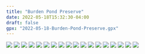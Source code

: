```yaml
---
title: "Burden Pond Preserve"
date: 2022-05-18T15:32:30-04:00
draft: false
gpx: "2022-05-18-Burden-Pond-Preserve.gpx"
---
```


![](/files/images/tracks/2022-05-18/PXL_20220518_185651794.jpg)
![](/files/images/tracks/2022-05-18/PXL_20220518_190156956.jpg)
![](/files/images/tracks/2022-05-18/PXL_20220518_190758001.jpg)
![](/files/images/tracks/2022-05-18/PXL_20220518_190929616.jpg)
![](/files/images/tracks/2022-05-18/PXL_20220518_191219349.MP.jpg)
![](/files/images/tracks/2022-05-18/PXL_20220518_191341985.jpg)
![](/files/images/tracks/2022-05-18/PXL_20220518_192039322.jpg)
![](/files/images/tracks/2022-05-18/PXL_20220518_192302390.jpg)
![](/files/images/tracks/2022-05-18/PXL_20220518_192340812.MP.jpg)
![](/files/images/tracks/2022-05-18/PXL_20220518_192532792.jpg)
![](/files/images/tracks/2022-05-18/PXL_20220518_192816794.jpg)
![](/files/images/tracks/2022-05-18/PXL_20220518_192900773.PORTRAIT.jpg)
![](/files/images/tracks/2022-05-18/PXL_20220518_193003713.jpg)
![](/files/images/tracks/2022-05-18/PXL_20220518_193127538.jpg)
![](/files/images/tracks/2022-05-18/PXL_20220518_193132425.jpg)
![](/files/images/tracks/2022-05-18/PXL_20220518_193138578.MP.jpg)
![](/files/images/tracks/2022-05-18/PXL_20220518_193947956.jpg)
![](/files/images/tracks/2022-05-18/PXL_20220518_200012681.jpg)
